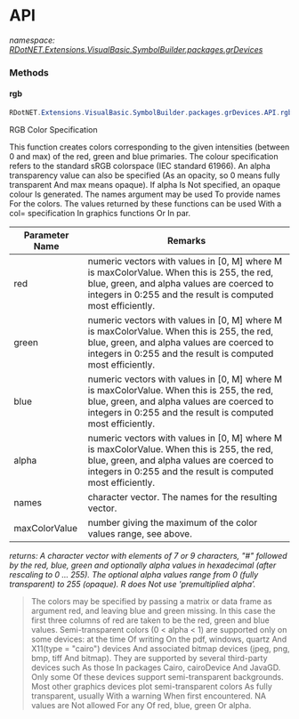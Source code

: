 ﻿# API
_namespace: [RDotNET.Extensions.VisualBasic.SymbolBuilder.packages.grDevices](./index.md)_





### Methods

#### rgb
```csharp
RDotNET.Extensions.VisualBasic.SymbolBuilder.packages.grDevices.API.rgb(System.Double,System.Double,System.Double,System.Double,System.String,System.Int32)
```
RGB Color Specification
 
 This function creates colors corresponding to the given intensities (between 0 and max) of the red, green and blue primaries. The colour specification refers to the standard sRGB colorspace (IEC standard 61966).
 An alpha transparency value can also be specified (As an opacity, so 0 means fully transparent And max means opaque). If alpha Is Not specified, an opaque colour Is generated.
 The names argument may be used To provide names For the colors.
 The values returned by these functions can be used With a col= specification In graphics functions Or In par.

|Parameter Name|Remarks|
|--------------|-------|
|red|numeric vectors with values in [0, M] where M is maxColorValue. When this is 255, the red, blue, green, and alpha values are coerced to integers in 0:255 and the result is computed most efficiently.|
|green|numeric vectors with values in [0, M] where M is maxColorValue. When this is 255, the red, blue, green, and alpha values are coerced to integers in 0:255 and the result is computed most efficiently.|
|blue|numeric vectors with values in [0, M] where M is maxColorValue. When this is 255, the red, blue, green, and alpha values are coerced to integers in 0:255 and the result is computed most efficiently.|
|alpha|numeric vectors with values in [0, M] where M is maxColorValue. When this is 255, the red, blue, green, and alpha values are coerced to integers in 0:255 and the result is computed most efficiently.|
|names|character vector. The names for the resulting vector.|
|maxColorValue|number giving the maximum of the color values range, see above.|


_returns: A character vector with elements of 7 or 9 characters, "#" followed by the red, blue, green and optionally alpha values in hexadecimal (after rescaling to 0 ... 255). The optional alpha values range from 0 (fully transparent) to 255 (opaque).
 R does Not use 'premultiplied alpha’._
> 
>  The colors may be specified by passing a matrix or data frame as argument red, and leaving blue and green missing. In this case the first three columns of red are taken to be the red, green and blue values.
>  Semi-transparent colors (0 < alpha < 1) are supported only on some devices: at the time Of writing On the pdf, windows, quartz And X11(type = "cairo") devices And associated bitmap devices (jpeg, png, bmp, tiff And bitmap). They are supported by several third-party devices such As those In packages Cairo, cairoDevice And JavaGD. Only some Of these devices support semi-transparent backgrounds.
>  Most other graphics devices plot semi-transparent colors As fully transparent, usually With a warning When first encountered.
>  NA values are Not allowed For any Of red, blue, green Or alpha.
>  


